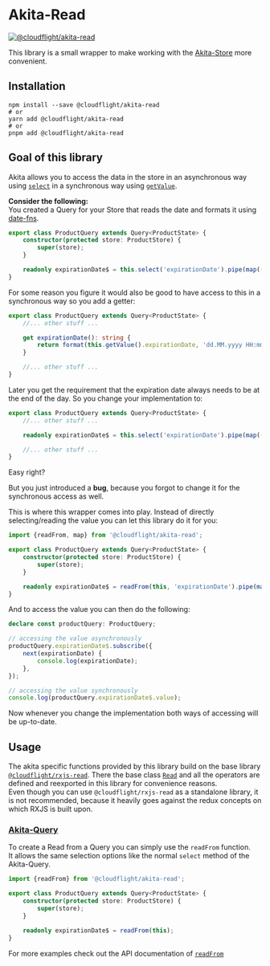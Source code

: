 # Akita-Read

[![@cloudflight/akita-read](https://img.shields.io/npm/v/@cloudflight/akita-read?label=@cloudflight/akita-read)](https://www.npmjs.com/package/@cloudflight/akita-read)

This library is a small wrapper to make working with the [Akita-Store](https://opensource.salesforce.com/akita/) more convenient.

## Installation

```shell
npm install --save @cloudflight/akita-read
# or
yarn add @cloudflight/akita-read
# or
pnpm add @cloudflight/akita-read
```

## Goal of this library

Akita allows you to access the data in the store in an asynchronous way using [`select`](https://opensource.salesforce.com/akita/docs/query#select) in a synchronous way using [`getValue`](https://opensource.salesforce.com/akita/docs/query#getvalue).

**Consider the following:**  
You created a Query for your Store that reads the date and formats it using [date-fns](https://date-fns.org/).

```ts
export class ProductQuery extends Query<ProductState> {
    constructor(protected store: ProductStore) {
        super(store);
    }

    readonly expirationDate$ = this.select('expirationDate').pipe(map((date) => format(date, 'dd.MM.yyyy hh:mm')));
}
```

For some reason you figure it would also be good to have access to this in a synchronous way so you add a getter:

```ts
export class ProductQuery extends Query<ProductState> {
    //... other stuff ...

    get expirationDate(): string {
        return format(this.getValue().expirationDate, 'dd.MM.yyyy HH:mm');
    }

    //... other stuff ...
}
```

Later you get the requirement that the expiration date always needs to be at the end of the day. So you change your implementation to:

```ts
export class ProductQuery extends Query<ProductState> {
    //... other stuff ...

    readonly expirationDate$ = this.select('expirationDate').pipe(map((date) => format(endOfDay(date), 'dd.MM.yyyy hh:mm')));

    //... other stuff ...
}
```

Easy right?

But you just introduced a **bug**, because you forgot to change it for the synchronous access as well.

This is where this wrapper comes into play. Instead of directly selecting/reading the value you can let this library do it for you:

```ts
import {readFrom, map} from '@cloudflight/akita-read';

export class ProductQuery extends Query<ProductState> {
    constructor(protected store: ProductStore) {
        super(store);
    }

    readonly expirationDate$ = readFrom(this, 'expirationDate').pipe(map((date: string) => format(date, 'dd.MM.yyyy hh:mm')));
}
```

And to access the value you can then do the following:

```ts
declare const productQuery: ProductQuery;

// accessing the value asynchronously
productQuery.expirationDate$.subscribe({
    next(expirationDate) {
        console.log(expirationDate);
    },
});

// accessing the value synchronously
console.log(productQuery.expirationDate$.value);
```

Now whenever you change the implementation both ways of accessing will be up-to-date.

## Usage

The akita specific functions provided by this library build on the base library [`@cloudflight/rxjs-read`](../rxjs-read/).
There the base class [`Read`](../rxjs-read/classes/class.Read.md) and all the operators are defined and reexported in this library for convenience reasons.  
Even though you can use `@cloudflight/rxjs-read` as a standalone library, it is not recommended, because it heavily goes against the redux concepts on which RXJS is built upon.

### [Akita-Query](https://opensource.salesforce.com/akita/docs/query)

To create a Read from a Query you can simply use the `readFrom` function.  
It allows the same selection options like the normal `select` method of the Akita-Query.

```ts
import {readFrom} from '@cloudflight/akita-read';

export class ProductQuery extends Query<ProductState> {
    constructor(protected store: ProductStore) {
        super(store);
    }

    readonly expirationDate$ = readFrom(this);
}
```

For more examples check out the API documentation of [`readFrom`](functions/function.readFrom.md)
